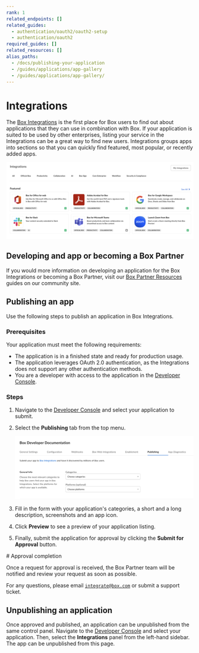 ```yaml
---
rank: 1
related_endpoints: []
related_guides:
  - authentication/oauth2/oauth2-setup
  - authentication/oauth2
required_guides: []
related_resources: []
alias_paths:
  - /docs/publishing-your-application
  - /guides/applications/app-gallery
  - /guides/applications/app-gallery/
---
```


# Integrations

The [Box Integrations][app-center] is the first place for Box users to find out
about applications that they can use in combination with Box. If your
application is suited to be used by other enterprises, listing your service in
the Integrations can be a great way to find new users.
Integrations groups apps into sections so that you can
quickly find featured, most popular, or recently added apps.

  ![Integrations](./images/box-integrations.png)

## Developing and app or becoming a Box Partner

If you would more information on developing an application for the Box Integrations or becoming a Box Partner, visit our [Box Partner Resources][bp] guides on our community site.

## Publishing an app

Use the following steps to publish an application in Box Integrations.

### Prerequisites

Your application must meet the following requirements:

* The application is in a finished state and ready for production usage.
* The application leverages OAuth 2.0 authentication, as the Integrations does not support any other authentication methods.
* You are a developer with access to the application in the [Developer Console][devconsole].

### Steps

1. Navigate to the [Developer Console][devconsole] and select your application to submit.
2. Select the **Publishing** tab from the top menu.

    ![Integrations panel](./images/publishing-app.png)

3. Fill in the form with your application's categories, a short and a long description, screenshots and an app icon.
4. Click **Preview** to see a preview of your application listing.
5. Finally, submit the application for approval by clicking the **Submit for Approval** button.

<Message>
  # Approval completion

  Once a request for approval is received, the Box Partner team will be
  notified and review your request as soon as possible.

  For any questions, please email [`integrate@box.com`][email] or submit a
  support ticket.
</Message>

## Unpublishing an application

Once approved and published, an application can be unpublished from the same
control panel. Navigate to the [Developer Console][devconsole] and select
your application. Then, select the **Integrations** panel from the left-hand
sidebar. The app can be unpublished from this page.

[app-center]: https://app.box.com/services
[devconsole]: https://cloud.app.box.com/developers/console
[email]: mailto:integrate@box.com
[bp]: https://support.box.com/hc/en-us/sections/360009473734-Box-Partner-Resources
